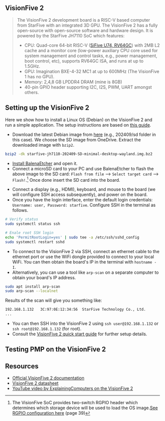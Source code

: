 ## VisionFive 2
> The VisionFive 2 development board is a RISC-V based computer from StarFive with an integrated 3D GPU. The VisionFive 2 has a fully open-source with open-source software and hardware design. It is powered by the StarFive JH7110 SoC which features:
>- CPU: Quad-core 64-bit RISC-V ([SiFive U74, RV64GC](https://starfivetech.com/uploads/u74_core_complex_manual_21G1.pdf)) with 2MB L2 cache and a monitor core (low-power auxiliary CPU core used for system management and control tasks, e.g., power management, boot control, etc), supports RV64GC ISA, and runs at up to 1.5GHz.
>- GPU: Imagination BXE-4-32 MC1 at up to 600MHz (The VisionFive  1 has no GPU).
>- Memory: 2,4,8 GB LPDDR4 DRAM (mine is 8GB)
>- 40-pin GPIO header supporting I2C, I2S, PWM, UART amongst others. 


## Setting up the VisionFive 2
Here we show how to install a Linux OS (Debian) on the VisionFive 2 and run a simple application. The setup instructions are based on [this guide](https://doc-en.rvspace.org/VisionFive2/PDF/VisionFive2_QSG.pdf).
- Download the latest Debian image from [here](https://debian.starfivetech.com/) (e.g., 202409/sd folder in this case). We choose the SD image from OneDrive. Extract the downloaded image with `bzip2`.
```bash
bzip2 -dk starfive-jh7110-202409-SD-minimal-desktop-wayland.img.bz2 
```
- [Install BalenaEtcher](https://etcher.balena.io/) and open it.
- Connect a microSD card to your PC and use BalenaEtcher to flash the above image to the SD card: `Flash from file` --> `Select target card` --> `Flash!`.[^1] Once done insert the SD card into the board. 
<!--Setup the boot mode by toggling the [RGPIO buttons](https://doc-en.rvspace.org/VisionFive2/PDF/VisionFive2_QSG.pdf) (page 39) accordingly. We use the SD card in our case which corresponds to `SDIO 3.0 mode`: `RGPIO_1 = L(0)` and `RGPIO_0 = H(1)` (use a small pin to toggle the buttons).-->
- Connect a display (e.g., HDMI), keyboard, and mouse to the board (we will configure SSH access subsequently), and power on the board.
- Once you have the login interface, enter the default login credentials: `Username: user, Password: starfive`. Configure SSH in the terminal as follows.
```bash
# Verify status
sudo systemctl status ssh

# Enale root SSH login
echo 'PermitRootLogin=yes' | sudo tee -a /etc/ssh/sshd_config
sudo systemctl restart sshd
```

- To connect to the VisionFive 2 via SSH, connect an ethernet cable to the ethernet port or use the WiFi dongle provided to connect to your local WiFi. You can then obtain the board's IP in the terminal with `hostname -I`.
- Alternatively, you can use a tool like `arp-scan` on a separate computer to obtain your board's IP address.
```bash
sudo apt install arp-scan
sudo arp-scan --localnet
```
Results of the scan will give you something like:
```bash
192.168.1.132   3C:97:0E:12:34:56  StarFive Technology Co., Ltd.
...
```
- You can then SSH into the VisionFive 2 using `ssh user@192.168.1.132` or `ssh root@192.168.1.132` (for root). 
- Consult the [VisionFive 2 quick start guide](https://doc-en.rvspace.org/VisionFive2/PDF/VisionFive2_QSG.pdf) for further setup details.



## Testing PMP on the VisionFive 2















## Resources
- [Official VisionFive 2 documentation](https://doc-en.rvspace.org/VisionFive2/PDF/VisionFive2_QSG.pdf)
- [VisionFive 2 datasheet](https://doc-en.rvspace.org/VisionFive2/PDF/VisionFive2_Datasheet.pdf)
- [YouTube video by ExplainingComputers on the VisionFive 2](https://www.youtube.com/watch?v=ykKnc86UtXg)



[^1]: The VisionFive SoC provides two-switch RGPIO header which determines which storage device will be used to load the OS image.[See RGPIO configuration here](https://doc-en.rvspace.org/VisionFive2/PDF/VisionFive2_QSG.pdf) (page 39)